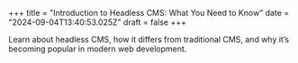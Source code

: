 +++
title = "Introduction to Headless CMS: What You Need to Know"
date = "2024-09-04T13:40:53.025Z"
draft = false
+++

Learn about headless CMS, how it differs from traditional CMS, and why it’s becoming popular in modern web development.
        